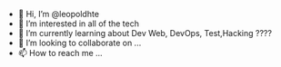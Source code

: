- 👋 Hi, I’m @leopoldhte
- 👀 I’m interested in all of the tech 
- 🌱 I’m currently learning about Dev Web, DevOps, Test,Hacking ???? 
- 💞️ I’m looking to collaborate on ...
- 📫 How to reach me ...

<!---
leopoldhte/leopoldhte is a ✨ special ✨ repository because its `README.md` (this file) appears on your GitHub profile.
You can click the Preview link to take a look at your changes.
--->

